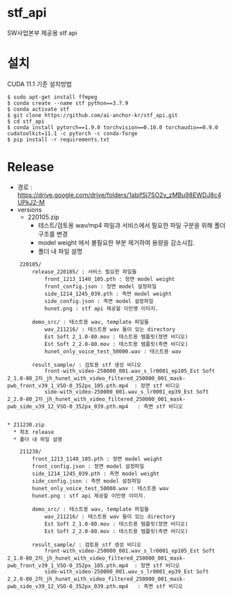 # stf_api
SW사업본부 제공용 stf api


# 설치
CUDA 11.1 기준  설치방법

```
$ sudo apt-get install ffmpeg
$ conda create --name stf python==3.7.9
$ conda activate stf
$ git clone https://github.com/ai-anchor-kr/stf_api.git
$ cd stf_api
$ conda install pytorch==1.9.0 torchvision==0.10.0 torchaudio==0.9.0 cudatoolkit=11.1 -c pytorch -c conda-forge
$ pip install -r requirements.txt

```

# Release
* 경로 : https://drive.google.com/drive/folders/1abifSj7SO2v_zMBu98EWDJ8c4UPkJ2-M
* versions
    * 220105.zip
      * 테스트/검토용 wav/mp4 파일과 서비스에서 필요한 파일 구분을 위해 폴더 구조를 변경
      * model weight 에서 불필요한 부분 제거하여 용량을 감소시킴.
      * 폴더 내 파일 설명
    
```
    220105/
        release_220105/ : 서비스 필요한 파일들
            front_1213_1140_105.pth : 정면 model weight
            front_config.json : 정면 model 설정파일
            side_1214_1245_039.pth : 측면 model weight
            side_config.json : 측면 model 설정파일
            hunet.png : stf api 제공할 이민영 이미지.
            
        demo_src/ : 테스트용 wav, template 파일들
            wav_211216/ : 테스트용 wav 들이 있는 directory
            Est Soft 2_1.0-80.mov : 테스트용 템플릿(정면 비디오)
            Est Soft 2_2.0-80.mov : 테스트용 템플릿(측면 비디오)
            hunet_only_voice_test_50000.wav : 테스트용 wav
            
        result_sample/ : 검토용 stf 생성 비디오
            front-with_video-250000_001.wav_s_lr0001_ep105_Est Soft 2_1.0-80_2차_jh_hunet_with_video_filtered_250000_001_mask-pwb_front_v39_1_VSO-0_352px_105.pth.mp4  : 정면 stf 비디오
            side-with_video-250000_001.wav_s_lr0001_ep39_Est Soft 2_2.0-80_2차_jh_hunet_with_video_filtered_250000_001_mask-pwb_side_v39_12_VSO-0_352px_039.pth.mp4   : 측면 stf 비디오
    
```

    * 211230.zip
      * 최초 release
      * 폴더 내 파일 설명
    
```
    211230/
        front_1213_1140_105.pth : 정면 model weight
        front_config.json : 정면 model 설정파일
        side_1214_1245_039.pth : 측면 model weight
        side_config.json : 측면 model 설정파일
        hunet_only_voice_test_50000.wav : 테스트용 wav
        hunet.png : stf api 제공할 이민영 이미지.
        
        demo_src/ : 테스트용 wav, template 파일들
            wav_211216/ : 테스트용 wav 들이 있는 directory
            Est Soft 2_1.0-80.mov : 테스트용 템플릿(정면 비디오)
            Est Soft 2_2.0-80.mov : 테스트용 템플릿(측면 비디오)
            
        result_sample/ : 검토용 stf 생성 비디오
            front-with_video-250000_001.wav_s_lr0001_ep105_Est Soft 2_1.0-80_2차_jh_hunet_with_video_filtered_250000_001_mask-pwb_front_v39_1_VSO-0_352px_105.pth.mp4  : 정면 stf 비디오
            side-with_video-250000_001.wav_s_lr0001_ep39_Est Soft 2_2.0-80_2차_jh_hunet_with_video_filtered_250000_001_mask-pwb_side_v39_12_VSO-0_352px_039.pth.mp4   : 측면 stf 비디오
    
```
